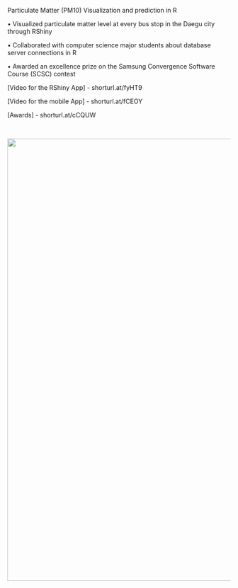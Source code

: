 Particulate Matter (PM10) Visualization and prediction in R

• Visualized particulate matter level at every bus stop in the Daegu city through RShiny

• Collaborated with computer science major students about database server connections in R

• Awarded an excellence prize on the Samsung Convergence Software Course (SCSC) contest

[Video for the RShiny App] - shorturl.at/fyHT9

[Video for the mobile App] - shorturl.at/fCEOY

[Awards] - shorturl.at/cCQUW


<br>
<p align="middle">
<img src="https://user-images.githubusercontent.com/50762980/130417706-45094abc-b547-446c-955c-297a5b7c6840.gif" width="1000px">
</p>
